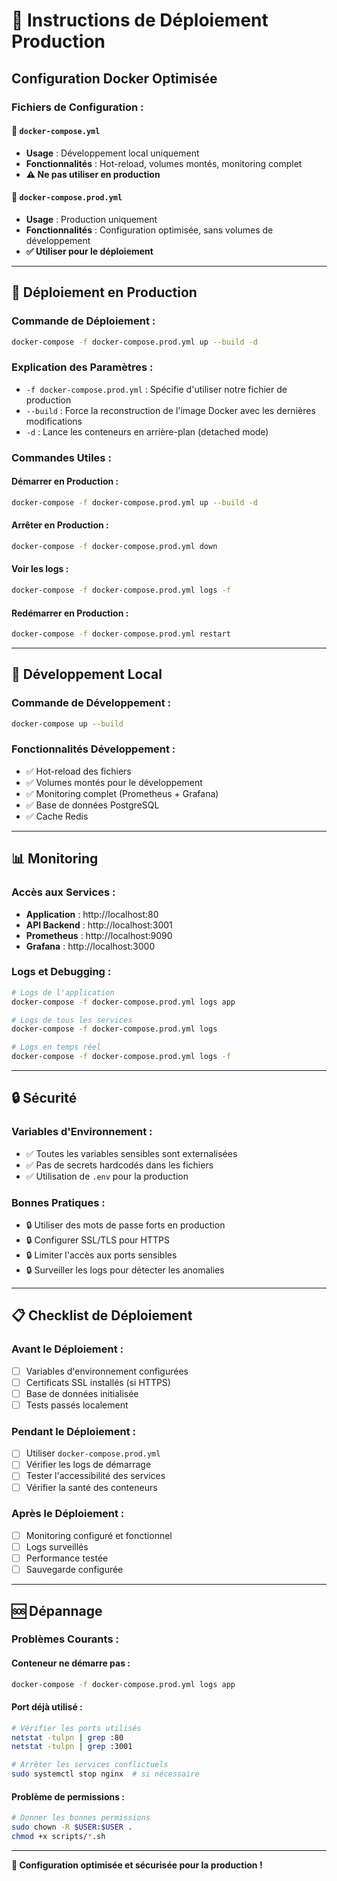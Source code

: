 # 🚀 Instructions de Déploiement Production

## **Configuration Docker Optimisée**

### **Fichiers de Configuration :**

#### **📁 `docker-compose.yml`**
- **Usage** : Développement local uniquement
- **Fonctionnalités** : Hot-reload, volumes montés, monitoring complet
- **⚠️ Ne pas utiliser en production**

#### **📁 `docker-compose.prod.yml`**
- **Usage** : Production uniquement
- **Fonctionnalités** : Configuration optimisée, sans volumes de développement
- **✅ Utiliser pour le déploiement**

---

## **🚀 Déploiement en Production**

### **Commande de Déploiement :**
```bash
docker-compose -f docker-compose.prod.yml up --build -d
```

### **Explication des Paramètres :**
- `-f docker-compose.prod.yml` : Spécifie d'utiliser notre fichier de production
- `--build` : Force la reconstruction de l'image Docker avec les dernières modifications
- `-d` : Lance les conteneurs en arrière-plan (detached mode)

### **Commandes Utiles :**

#### **Démarrer en Production :**
```bash
docker-compose -f docker-compose.prod.yml up --build -d
```

#### **Arrêter en Production :**
```bash
docker-compose -f docker-compose.prod.yml down
```

#### **Voir les logs :**
```bash
docker-compose -f docker-compose.prod.yml logs -f
```

#### **Redémarrer en Production :**
```bash
docker-compose -f docker-compose.prod.yml restart
```

---

## **🔧 Développement Local**

### **Commande de Développement :**
```bash
docker-compose up --build
```

### **Fonctionnalités Développement :**
- ✅ Hot-reload des fichiers
- ✅ Volumes montés pour le développement
- ✅ Monitoring complet (Prometheus + Grafana)
- ✅ Base de données PostgreSQL
- ✅ Cache Redis

---

## **📊 Monitoring**

### **Accès aux Services :**
- **Application** : http://localhost:80
- **API Backend** : http://localhost:3001
- **Prometheus** : http://localhost:9090
- **Grafana** : http://localhost:3000

### **Logs et Debugging :**
```bash
# Logs de l'application
docker-compose -f docker-compose.prod.yml logs app

# Logs de tous les services
docker-compose -f docker-compose.prod.yml logs

# Logs en temps réel
docker-compose -f docker-compose.prod.yml logs -f
```

---

## **🔒 Sécurité**

### **Variables d'Environnement :**
- ✅ Toutes les variables sensibles sont externalisées
- ✅ Pas de secrets hardcodés dans les fichiers
- ✅ Utilisation de `.env` pour la production

### **Bonnes Pratiques :**
- 🔒 Utiliser des mots de passe forts en production
- 🔒 Configurer SSL/TLS pour HTTPS
- 🔒 Limiter l'accès aux ports sensibles
- 🔒 Surveiller les logs pour détecter les anomalies

---

## **📋 Checklist de Déploiement**

### **Avant le Déploiement :**
- [ ] Variables d'environnement configurées
- [ ] Certificats SSL installés (si HTTPS)
- [ ] Base de données initialisée
- [ ] Tests passés localement

### **Pendant le Déploiement :**
- [ ] Utiliser `docker-compose.prod.yml`
- [ ] Vérifier les logs de démarrage
- [ ] Tester l'accessibilité des services
- [ ] Vérifier la santé des conteneurs

### **Après le Déploiement :**
- [ ] Monitoring configuré et fonctionnel
- [ ] Logs surveillés
- [ ] Performance testée
- [ ] Sauvegarde configurée

---

## **🆘 Dépannage**

### **Problèmes Courants :**

#### **Conteneur ne démarre pas :**
```bash
docker-compose -f docker-compose.prod.yml logs app
```

#### **Port déjà utilisé :**
```bash
# Vérifier les ports utilisés
netstat -tulpn | grep :80
netstat -tulpn | grep :3001

# Arrêter les services conflictuels
sudo systemctl stop nginx  # si nécessaire
```

#### **Problème de permissions :**
```bash
# Donner les bonnes permissions
sudo chown -R $USER:$USER .
chmod +x scripts/*.sh
```

---

**🎯 Configuration optimisée et sécurisée pour la production !**
